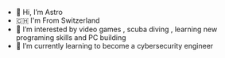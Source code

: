 - 👋 Hi, I’m Astro
- 🇨🇭 I'm From Switzerland
- 👀 I’m interested by video games , scuba diving , learning new programing skills and PC building
- 📖 I’m currently learning to become a cybersecurity engineer
